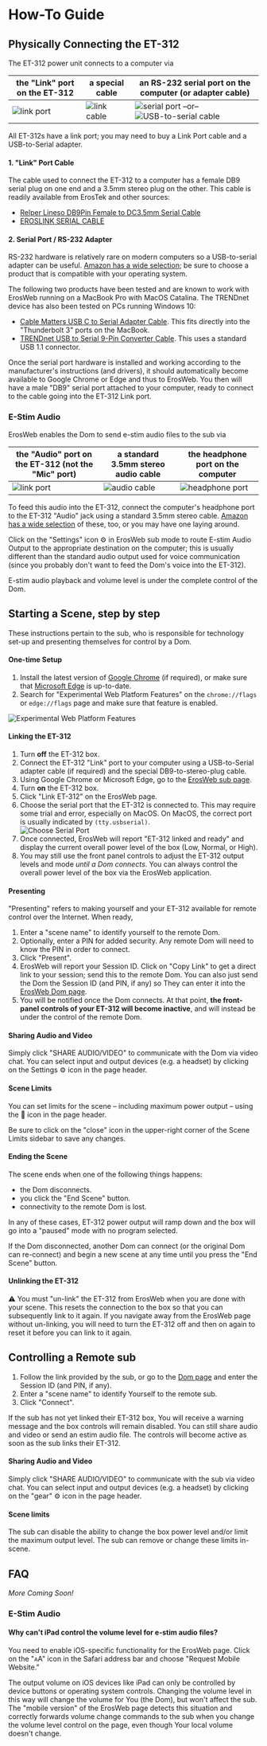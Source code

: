 # How-To Guide

## Physically Connecting the ET-312
The ET-312 power unit connects to a computer via

|the "Link" port on the ET-312|a special cable|an RS-232 serial port on the computer (or adapter cable)|
|---|---|---|
|![link port](assets/et312-link.png)| ![link cable](assets/link-cable.png)|![serial port](assets/serial-port.jpg) –or– ![USB-to-serial cable](assets/usb-to-serial.png)

All ET-312s have a link port; you may need to buy a Link Port cable and a USB-to-Serial adapter.

#### 1. "Link" Port Cable

The cable used to connect the ET-312 to a computer has a female DB9 serial plug on one end and a 3.5mm stereo plug on the other.  This cable is readily available from ErosTek and other sources:

* [Relper Lineso DB9Pin Female to DC3.5mm Serial Cable](https://www.amazon.com/gp/product/B06Y98F6D5)
* [EROSLINK SERIAL CABLE](https://erostek.com/collections/wiring/products/eroslink-serial-cable)

#### 2. Serial Port / RS-232 Adapter
RS-232 hardware is relatively rare on modern computers so a USB-to-serial adapter can be useful.  [Amazon has a wide selection](https://www.amazon.com/s?k=rs232+to+usb&i=electronics); be sure to choose a product that is compatible with your operating system.

The following two products have been tested and are known to work with ErosWeb running on a MacBook Pro with MacOS Catalina.  The TRENDnet device has also been tested on PCs running Windows 10:

* [Cable Matters USB C to Serial Adapter Cable](https://www.amazon.com/gp/product/B075GV6VL1/).  This fits directly into the "Thunderbolt 3" ports on the MacBook.
* [TRENDnet USB to Serial 9-Pin Converter Cable](https://www.amazon.com/gp/product/B0007T27H8/).  This uses a standard USB 1.1 connector.

Once the serial port hardware is installed and working according to the manufacturer's instructions (and drivers), it should automatically become available to Google Chrome or Edge and thus to ErosWeb.  You then will have a male "DB9" serial port attached to your computer, ready to connect to the cable going into the ET-312 Link port.


### E-Stim Audio

ErosWeb enables the Dom to send e-stim audio files to the sub via

|the "Audio" port on the ET-312 (**not** the "Mic" port)|a standard 3.5mm stereo audio cable|the headphone port on the computer|
|---|---|---|
|![link port](assets/et312-audio.png)|![audio cable](assets/audio-cable.png)|![headphone port](assets/audio-port.png)|

To feed this audio into the ET-312, connect the computer's headphone port to the ET-312 "Audio" jack using a standard 3.5mm stereo cable.  [Amazon has a wide selection](https://www.amazon.com/s?k=3.5mm+audio+cable&i=electronics) of these, too, or you may have one laying around.

Click on the "Settings" icon &#x2699; in ErosWeb sub mode to route E-stim Audio Output to the appropriate destination on the computer; this is usually different than the standard audio output used for voice communication (since you probably don't want to feed the Dom's voice into the ET-312).

E-stim audio playback and volume level is under the complete control of the Dom.

## Starting a Scene, step by step

These instructions pertain to the sub, who is responsible for technology set-up and presenting themselves for control by a Dom.

#### One-time Setup
1. Install the latest version of [Google Chrome][chrome] (if required), or make sure that [Microsoft Edge][edge] is up-to-date.
2. Search for "Experimental Web Platform Features" on the `chrome://flags` or `edge://flags` page and make sure that feature is enabled.

![Experimental Web Platform Features](assets/experimental.png)

#### Linking the ET-312
1. Turn **off** the ET-312 box.
2. Connect the ET-312 "Link" port to your computer using a USB-to-Serial adapter cable (if required) and the special DB9-to-stereo-plug cable.
3. Using Google Chrome or Microsoft Edge, go to the [ErosWeb sub page](/sub.html).
4. Turn **on** the ET-312 box.
5. Click "Link ET-312" on the ErosWeb page.
6. Choose the serial port that the ET-312 is connected to. This may require some trial and error, especially on MacOS.  On MacOS, the correct port is usually indicated by `(tty.usbserial)`.<br/>![Choose Serial Port](/assets/choose-serial-port.png)
7. Once connected, ErosWeb will report "ET-312 linked and ready" and display the current overall power level of the box (Low, Normal, or High).
8. You may still use the front panel controls to adjust the ET-312 output levels and mode _until a Dom connects_.  You can always control the overall power level of the box via the ErosWeb application.

#### Presenting

"Presenting" refers to making yourself and your ET-312 available for remote control over the Internet.  When ready,
1. Enter a "scene name" to identify yourself to the remote Dom.
2. Optionally, enter a PIN for added security.  Any remote Dom will need to know the PIN in order to connect.
3. Click "Present".
4. ErosWeb will report your Session ID.  Click on "Copy Link" to get a direct link to your session; send this to the remote Dom.  You can also just send the Dom the Session ID (and PIN, if any) so They can enter it into the [ErosWeb Dom page](/Dom.html).
5. You will be notified once the Dom connects.  At that point, **the front-panel controls of your ET-312 will become inactive**, and will instead be under the control of the remote Dom.

#### Sharing Audio and Video

Simply click "SHARE AUDIO/VIDEO" to communicate with the Dom via video chat.  You can select input and output devices (e.g. a headset) by clicking on the Settings &#x2699;  icon in the page header.

#### Scene Limits

You can set limits for the scene – including maximum power output – using the &#x1f6ab;  icon in the page header.

Be sure to click on the "close" icon in the upper-right corner of the Scene Limits sidebar to save any changes.

#### Ending the Scene

The scene ends when one of the following things happens:
* the Dom disconnects.
* you click the "End Scene" button.
* connectivity to the remote Dom is lost.

In any of these cases, ET-312 power output will ramp down and the box will go into a "paused" mode with no program selected.

If the Dom disconnected, another Dom can connect (or the original Dom can re-connect) and begin a new scene at any time until you press the "End Scene" button.

#### Unlinking the ET-312

&#9888;&#65039; You must "un-link" the ET-312 from ErosWeb when you are done with your scene.  This resets the connection to the box so that you can subsequently link to it again.  If you navigate away from the ErosWeb page without un-linking, you will need to turn the ET-312 off and then on again to reset it before you can link to it again.

## Controlling a Remote sub

1. Follow the link provided by the sub, or go to the [Dom page](/Dom.html) and enter the Session ID (and PIN, if any).
2. Enter a "scene name" to identify Yourself to the remote sub.
3. Click "Connect".

If the sub has not yet linked their ET-312 box, You will receive a warning message and the box controls will remain disabled.  You can still share audio and video or send an estim audio file.  The controls will become active as soon as the sub links their ET-312.

#### Sharing Audio and Video

Simply click "SHARE AUDIO/VIDEO" to communicate with the sub via video chat.  You can select input and output devices (e.g. a headset) by clicking on the "gear" &#x2699; icon in the page header.

#### Scene limits

The sub can disable the ability to change the box power level  and/or limit the maximum output level.  The sub can remove or change these limits in-scene.

## FAQ

_More Coming Soon!_

### E-Stim Audio

#### Why can't iPad control the volume level for e-stim audio files?

You need to enable iOS-specific functionality for the ErosWeb page.  Click on the "<span style="font-size: 75%">A</span>A" icon in the Safari address bar and choose "Request Mobile Website."

The output volume on iOS devices like iPad can only be controlled by device buttons or operating system controls.  Changing the volume level in this way will change the volume for You (the Dom), but won't affect the sub.  The "mobile version" of the ErosWeb page detects this situation and correctly forwards volume change commands to the sub when you change the volume level control on the page, even though Your local volume doesn't change.

[chrome]: https://www.google.com/chrome/
[edge]: https://support.microsoft.com/en-us/help/4501095/download-the-new-microsoft-edge-based-on-chromium
